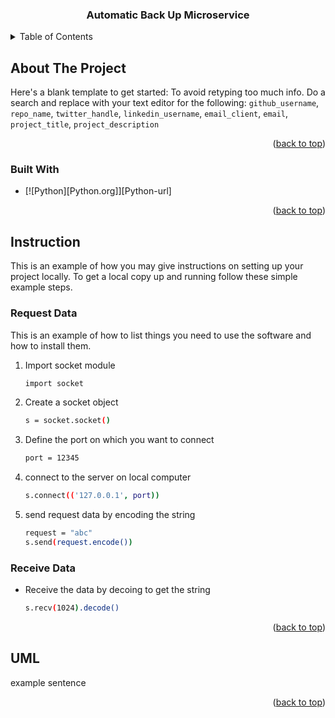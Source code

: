<div align="center">
<h3 align="center">Automatic Back Up Microservice</h3>

</div>



<!-- TABLE OF CONTENTS -->
<details>
  <summary>Table of Contents</summary>
  <ol>
    <li>
      <a href="#about-the-project">About The Project</a>
      <ul>
        <li><a href="#built-with">Built With</a></li>
      </ul>
    </li>
    <li>
      <a href="#instruction">Instruction</a>
      <ul>
        <li><a href="#request-data">Request Data</a></li>
      </ul>
      <ul>
        <li><a href="#receive-data">Receive Data</a></li>
      </ul>
    </li>
    <li><a href="#uml">UML sequence diagram</a></li>
  </ol>
</details>



<!-- ABOUT THE PROJECT -->
## About The Project

Here's a blank template to get started: To avoid retyping too much info. Do a search and replace with your text editor for the following: `github_username`, `repo_name`, `twitter_handle`, `linkedin_username`, `email_client`, `email`, `project_title`, `project_description`

<p align="right">(<a href="#readme-top">back to top</a>)</p>



### Built With

* [![Python][Python.org]][Python-url]

<p align="right">(<a href="#readme-top">back to top</a>)</p>



<!-- Instruction -->
## Instruction

This is an example of how you may give instructions on setting up your project locally.
To get a local copy up and running follow these simple example steps.

### Request Data

This is an example of how to list things you need to use the software and how to install them.
1. Import socket module
   ```sh
   import socket
   ```
2. Create a socket object
   ```sh
   s = socket.socket()
   ```
3. Define the port on which you want to connect
   ```sh
   port = 12345
   ```
4. connect to the server on local computer
   ```sh
   s.connect(('127.0.0.1', port))
   ```
5. send request data by encoding the string
   ```sh
   request = "abc"
   s.send(request.encode())
   ```

### Receive Data


* Receive the data by decoing to get the string
   ```sh
   s.recv(1024).decode()
   ```

<p align="right">(<a href="#readme-top">back to top</a>)</p>

## UML

example sentence

<p align="right">(<a href="#readme-top">back to top</a>)</p>


